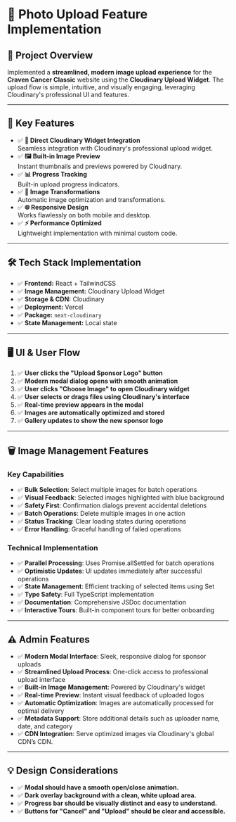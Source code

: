 # 🌟 Photo Upload Feature Implementation

## 🎯 Project Overview
Implemented a **streamlined, modern image upload experience** for the **Craven Cancer Classic** website using the **Cloudinary Upload Widget**. The upload flow is simple, intuitive, and visually engaging, leveraging Cloudinary's professional UI and features.

---

## 🚀 Key Features
- ✅ **🚀 Direct Cloudinary Widget Integration**  
  Seamless integration with Cloudinary's professional upload widget.
- ✅ **🖼️ Built-in Image Preview**  
  Instant thumbnails and previews powered by Cloudinary.
- ✅ **📊 Progress Tracking**  
  Built-in upload progress indicators.
- ✅ **🎨 Image Transformations**  
  Automatic image optimization and transformations.
- ✅ **🌐 Responsive Design**  
  Works flawlessly on both mobile and desktop.
- ✅ **⚡ Performance Optimized**  
  Lightweight implementation with minimal custom code.

---

## 🛠️ Tech Stack Implementation
- ✅ **Frontend:** React + TailwindCSS
- ✅ **Image Management:** Cloudinary Upload Widget
- ✅ **Storage & CDN:** Cloudinary
- ✅ **Deployment:** Vercel
- ✅ **Package:** `next-cloudinary`
- ✅ **State Management:** Local state

---

## 🖥️ UI & User Flow
1. ✅ **User clicks the "Upload Sponsor Logo" button**
2. ✅ **Modern modal dialog opens with smooth animation**
3. ✅ **User clicks "Choose Image" to open Cloudinary widget**
4. ✅ **User selects or drags files using Cloudinary's interface**
5. ✅ **Real-time preview appears in the modal**
6. ✅ **Images are automatically optimized and stored**
7. ✅ **Gallery updates to show the new sponsor logo**

---

## 🗑️ Image Management Features

### Key Capabilities
- ✅ **Bulk Selection**: Select multiple images for batch operations
- ✅ **Visual Feedback**: Selected images highlighted with blue background
- ✅ **Safety First**: Confirmation dialogs prevent accidental deletions
- ✅ **Batch Operations**: Delete multiple images in one action
- ✅ **Status Tracking**: Clear loading states during operations
- ✅ **Error Handling**: Graceful handling of failed operations

### Technical Implementation
- ✅ **Parallel Processing**: Uses Promise.allSettled for batch operations
- ✅ **Optimistic Updates**: UI updates immediately after successful operations
- ✅ **State Management**: Efficient tracking of selected items using Set
- ✅ **Type Safety**: Full TypeScript implementation
- ✅ **Documentation**: Comprehensive JSDoc documentation
- ✅ **Interactive Tours**: Built-in component tours for better onboarding

---

## ⚠️ Admin Features
- ✅ **Modern Modal Interface**: Sleek, responsive dialog for sponsor uploads
- ✅ **Streamlined Upload Process**: One-click access to professional upload interface
- ✅ **Built-in Image Management**: Powered by Cloudinary's widget
- ✅ **Real-time Preview**: Instant visual feedback of uploaded logos
- ✅ **Automatic Optimization**: Images are automatically processed for optimal delivery
- ✅ **Metadata Support**: Store additional details such as uploader name, date, and category
- ✅ **CDN Integration**: Serve optimized images via Cloudinary's global CDN’s CDN.

---

## 💡 Design Considerations
- ✅ **Modal should have a smooth open/close animation.**
- ✅ **Dark overlay background with a clean, white upload area.**
- ✅ **Progress bar should be visually distinct and easy to understand.**
- ✅ **Buttons for "Cancel" and "Upload" should be clear and accessible.**
